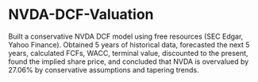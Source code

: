 # NVDA-DCF-Valuation
Built a conservative NVDA DCF model using free resources (SEC Edgar, Yahoo Finance). Obtained 5 years of historical data, forecasted the next 5 years, calculated FCFs, WACC, terminal value, discounted to the present, found the implied share price, and concluded that NVDA is overvalued by 27.06% by conservative assumptions and tapering trends.

